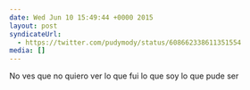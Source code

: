 ```yaml
---
date: Wed Jun 10 15:49:44 +0000 2015
layout: post
syndicateUrl:
  - https://twitter.com/pudymody/status/608662338611351554
media: []
---
```

No ves que no quiero ver lo que fui lo que soy lo que pude ser

